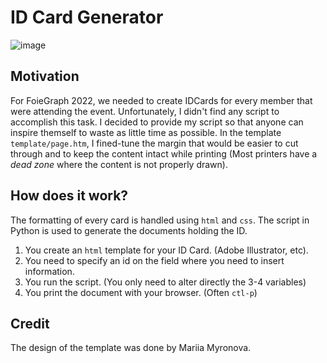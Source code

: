 # ID Card Generator

![image](https://user-images.githubusercontent.com/26026137/233532015-bd9e0607-3aa1-4786-99a0-5040b3a5d350.png)


## Motivation

For FoieGraph 2022, we needed to create IDCards for every member that were attending the event. Unfortunately, I didn't find any script to accomplish this task. I decided to provide my script so that anyone can inspire themself to waste as little time as possible. In the template `template/page.htm`, I fined-tune the margin that would be easier to cut through and to keep the content intact while printing (Most printers have a *dead zone* where the content is not properly drawn).

## How does it work?

The formatting of every card is handled using `html` and `css`. The script in Python is used to generate the documents holding the ID.

1. You create an `html` template for your ID Card. (Adobe Illustrator, etc).
2. You need to specify an id on the field where you need to insert information.
3. You run the script. (You only need to alter directly the 3-4 variables)
4. You print the document with your browser. (Often `ctl-p`)

## Credit

The design of the template was done by Mariia Myronova. 
